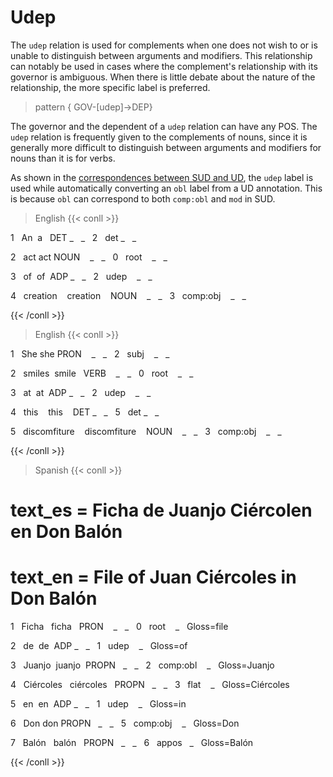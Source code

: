 # Udep

The `udep` relation is used for complements when one does not wish to or is unable to distinguish between arguments and modifiers. This relationship can notably be used in cases where the complement's relationship with its governor is ambiguous. When there is little debate about the nature of the relationship, the more specific label is preferred.


>pattern { GOV-[udep]->DEP} 

The governor and the dependent of a `udep` relation can have any POS. The `udep` relation is frequently given to the complements of nouns, since it is generally more difficult to distinguish between arguments and modifiers for nouns than it is for verbs.

  

As shown in the [correspondences between SUD and UD](../../../../_index.md#correspondences-between-ud-and-sud), the `udep` label is used while automatically converting an `obl` label from a UD annotation. This is because `obl` can correspond to both `comp:obl` and `mod` in SUD.

  
> English
{{< conll >}}

1   An  a   DET _   _   2   det _   _

2   act act NOUN    _   _   0   root    _   _

3   of  of  ADP _   _   2   udep    _   _

4   creation    creation    NOUN    _   _   3   comp:obj    _   _

{{< /conll >}}

  
> English
{{< conll >}}

1   She she PRON    _   _   2   subj    _   _

2   smiles  smile   VERB    _   _   0   root    _   _

3   at  at  ADP _   _   2   udep    _   _

4   this    this    DET _   _   5   det _   _

5   discomfiture    discomfiture    NOUN    _   _   3   comp:obj    _   _

{{< /conll >}}

  

> Spanish
{{< conll >}}

# text_es = Ficha de Juanjo Ciércolen en Don Balón

# text_en = File of Juan Ciércoles in Don Balón
1   Ficha   ficha   PRON    _   _   0   root    _   Gloss=file

2   de  de  ADP _   _   1   udep    _   Gloss=of

3   Juanjo  juanjo  PROPN   _   _   2   comp:obl    _   Gloss=Juanjo

4   Ciércoles   ciércoles   PROPN   _   _   3   flat    _   Gloss=Ciércoles

5   en  en  ADP _   _   1   udep    _   Gloss=in

6   Don don PROPN   _   _   5   comp:obj    _   Gloss=Don

7   Balón   balón   PROPN   _   _   6   appos   _   Gloss=Balón

{{< /conll >}}

